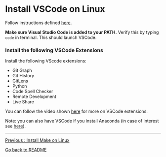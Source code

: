 # Install VSCode on Linux

Follow instructions defined [here](https://code.visualstudio.com/docs/setup/linux).

**Make sure Visual Studio Code is added to your PATH.** Verify this by typing `code` in terminal. This should launch VSCode.

### Install the following VSCode Extensions

Install the following VScode extensions: 

* Git Graph
* Git History
* GitLens
* Python
* Code Spell Checker
* Remote Development
* Live Share

You can follow the video shown [here](https://code.visualstudio.com/learn/get-started/extensions) for more on VSCode extensions.

Note: you can also have VSCode if you install Anaconda (in case of interest see [here](https://docs.anaconda.com/anaconda/install/linux/)).
___________________________

[Previous : Install Make on Linux](https://github.com/HeatherAn/installations-instructions/blob/main/Install-Make-on-Linux.md)  

[Go back to README](https://github.com/HeatherAn/installations-instructions/blob/main/README.md)
